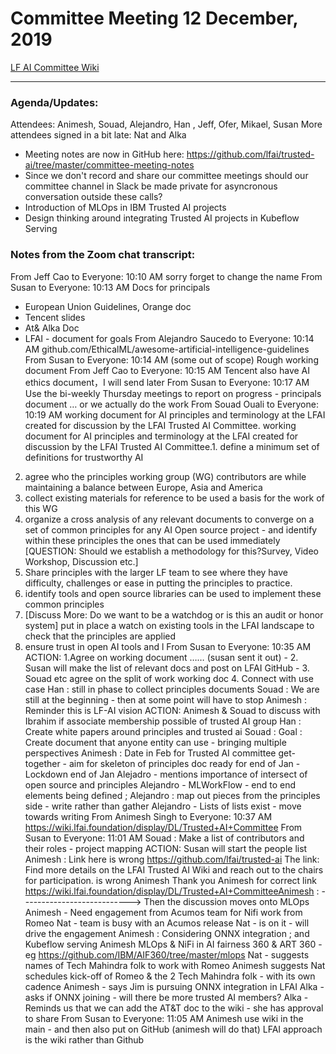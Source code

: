 Committee Meeting 12 December, 2019
==================

[LF AI Committee Wiki](https://wiki.lfai.foundation/display/DL/Trusted+AI+Committee)

------------------------------------------------------ 

### Agenda/Updates:
Attendees: Animesh, Souad, Alejandro, Han , Jeff, Ofer, Mikael, Susan
More attendees signed in a bit late: Nat and Alka
* Meeting notes are now in GitHub here: https://github.com/lfai/trusted-ai/tree/master/committee-meeting-notes
* Since we don't record and share our committee meetings should our committee channel in Slack be made private for asyncronous conversation outside these calls?
* Introduction of MLOps  in IBM Trusted AI projects
* Design thinking around integrating Trusted AI projects in Kubeflow Serving

### Notes from the Zoom chat transcript:

From Jeff Cao to Everyone:  10:10 AM sorry forget to change the name
From Susan to Everyone:  10:13 AM
Docs for principals
- European Union Guidelines, Orange doc
- Tencent slides
- At& Alka Doc
- LFAI - document for goals
From Alejandro Saucedo to Everyone:  10:14 AM
github.com/EthicalML/awesome-artificial-intelligence-guidelines
From Susan to Everyone:  10:14 AM
(some out of scope)
Rough working document
From Jeff Cao to Everyone:  10:15 AM
Tencent also have AI ethics document，I will send later
From Susan to Everyone:  10:17 AM
Use the bi-weekly Thursday meetings to report on progress -  principals document … or we actually do the work
From Souad Ouali to Everyone:  10:19 AM
 working document for AI principles and terminology at the LFAI created for discussion by the LFAI Trusted AI Committee. working document for AI principles and terminology at the LFAI created for discussion by the LFAI Trusted AI Committee.1.	define a minimum set of definitions for trustworthy AI
2.	agree who the principles working group (WG) contributors are while maintaining a balance between Europe, Asia and America
3.	collect existing materials for reference to be used a basis for the work of this WG
4.	organize a cross analysis of any relevant documents to converge on a set of common principles for any AI Open source project - and identify within these principles the ones that can be used immediately [QUESTION: Should we establish a methodology for this?Survey, Video Workshop, Discussion etc.]
5.	Share principles with the larger LF team to see where they have difficulty, challenges or ease in putting the principles to practice.
6.	identify tools and open source libraries can be used to implement these common principles
7.	[Discuss More: Do we want to be a watchdog or is this an audit or honor system] put in place a watch on existing tools in the LFAI landscape to check that the principles are applied
8.	ensure trust in open AI tools and l
From Susan to Everyone:  10:35 AM
ACTION: 1.Agree on working document …… (susan sent it out) - 2. Susan will make the list of relevant docs and post on LFAI GitHub - 3. Souad etc agree on the split of work working doc 4. Connect with use case
Han : still in phase to collect principles documents
Souad : We are still at the beginning - then at some point will have to stop
Animesh : Reminder this is LF-AI vision
ACTION: Animesh & Souad to discuss with Ibrahim if associate membership possible of trusted AI group
Han : Create white papers around principles and trusted ai
Souad : Goal : Create document that anyone entity can use - bringing multiple perspectives
Animesh : Date in Feb for Trusted AI committee get-together - aim for skeleton of principles doc ready for end of Jan - Lockdown end of Jan
Alejadro - mentions importance of intersect of open source and principles
Alejandro - MLWorkFlow - end to end elements being defined ;
Alejandro : map out pieces from the principles side - write rather than gather
Alejandro - Lists of lists exist - move towards writing
From Animesh Singh to Everyone:  10:37 AM
https://wiki.lfai.foundation/display/DL/Trusted+AI+Committee
From Susan to Everyone:  11:01 AM
Souad : Make a list of contributors and their roles  - project mapping
ACTION: Susan will start the people list
Animesh : Link here is wrong https://github.com/lfai/trusted-ai
The link: Find more details on the LFAI Trusted AI Wiki and reach out to the chairs for participation. is wrong Animesh
Thank you Animesh for correct link https://wiki.lfai.foundation/display/DL/Trusted+AI+CommitteeAnimesh :     ---------------------------> Then the discussion moves onto MLOps  Animesh - Need engagement from Acumos team for Nifi work from Romeo
Nat - team is busy with an Acumos release
Nat - is on it - will drive the engagement
Animesh : Considering ONNX integration ; and Kubeflow serving
Animesh MLOps  & NiFi  in AI fairness 360 & ART 360 - eg https://github.com/IBM/AIF360/tree/master/mlops
Nat - suggests names of Tech Mahindra folk to work with Romeo
Animesh suggests Nat schedules kick-off of Romeo & the 2 Tech Mahindra folk - with its own cadence
Animesh - says Jim is pursuing ONNX integration in LFAI
Alka - asks if ONNX joining - will there be more trusted AI members?
Alka - Reminds us that we can add the AT&T doc to the wiki - she has approval to  share
From Susan to Everyone:  11:05 AM
Animesh use wiki in the main - and then also put on GitHub (animesh will do that)
LFAI approach is the wiki rather than Github
